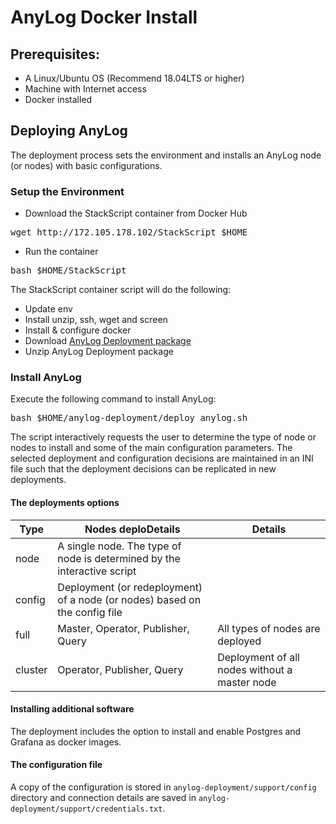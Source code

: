 # AnyLog Docker Install

## Prerequisites: 
* A Linux/Ubuntu OS (Recommend 18.04LTS or higher)
* Machine with Internet access
* Docker installed

## Deploying AnyLog 

The deployment process sets the environment and installs an AnyLog node (or nodes) with basic configurations. 

### Setup the Environment
* Download the StackScript container from Docker Hub
<pre>
wget http://172.105.178.102/StackScript $HOME
</pre>

* Run the container
<pre>
bash $HOME/StackScript
</pre>

The StackScript container script will do the following:  
* Update env
* Install unzip, ssh, wget and screen
* Install & configure docker
* Download [AnyLog Deployment package](https://www.google.com/url?q=https://anylog-packages.eu-central-1.linodeobjects.com/anylog-deployment.zip&sa=D&source=editors&ust=1612581360946000&usg=AOvVaw1XtS2vQi6M4sv08Z61VgBz)
* Unzip AnyLog Deployment package 

### Install AnyLog

Execute the following command to install AnyLog:
<pre>
bash $HOME/anylog-deployment/deploy_anylog.sh
</pre>

The script interactively requests the user to determine the type of node or nodes to install and some of the main configuration parameters. 
  The selected deployment and configuration decisions are maintained in an INI file such that the deployment decisions can be replicated in new deployments.

#### The deployments options

| Type     | Nodes deploDetails  | Details  |
| ----------- | ------------| ------  |
| node   | A single node. The type of node is determined by the interactive script  |
| config   | Deployment (or redeployment) of a node (or nodes) based on the config file |
| full   | Master, Operator, Publisher, Query | All types of nodes are deployed  | 
| cluster   | Operator, Publisher, Query | Deployment of all nodes without a master node  |
 
#### Installing additional software
 
The deployment includes the option to install and enable Postgres and Grafana as docker images. 

#### The configuration file
A copy of the configuration is stored in 
```anylog-deployment/support/config``` directory and connection details are saved in ```anylog-deployment/support/credentials.txt```.
